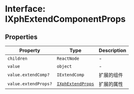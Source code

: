 # Interface: IXphExtendComponentProps

## Properties

| Property | Type | Description |
| ------ | ------ | ------ |
| `children` | `ReactNode` | - |
| `value` | `object` | - |
| `value.extendComp?` | `IExtendComp` | 扩展的组件 |
| `value.extendProps?` | [`IXphExtendProps`](IXphExtendProps.md) | 扩展的属性 |
